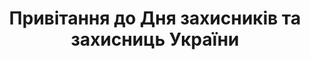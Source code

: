 ﻿---
title: Привітання до Дня захисників та захисниць України
---

<youtube id="5fgnLcPwFZE" />
<youtube id="xAtDVHj4Qjk" />
<youtube id="rJQdNt5g1rw" />
